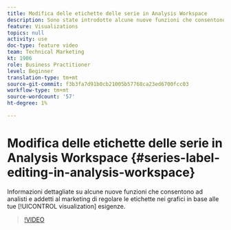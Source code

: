 ```yaml
---
title: Modifica delle etichette delle serie in Analysis Workspace
description: Sono state introdotte alcune nuove funzioni che consentono ad analisti e addetti al marketing di regolare le etichette nei grafici in base alle esigenze di visualizzazione.
feature: Visualizations
topics: null
activity: use
doc-type: feature video
team: Technical Marketing
kt: 1906
role: Business Practitioner
level: Beginner
translation-type: tm+mt
source-git-commit: f3b3fa7d91b0cb21005b57768ca23ed6700fcc03
workflow-type: tm+mt
source-wordcount: '57'
ht-degree: 1%

---
```



# Modifica delle etichette delle serie in Analysis Workspace {#series-label-editing-in-analysis-workspace}

Informazioni dettagliate su alcune nuove funzioni che consentono ad analisti e addetti al marketing di regolare le etichette nei grafici in base alle tue [!UICONTROL visualization] esigenze.

>[!VIDEO](https://video.tv.adobe.com/v/23728/?quality=12)
